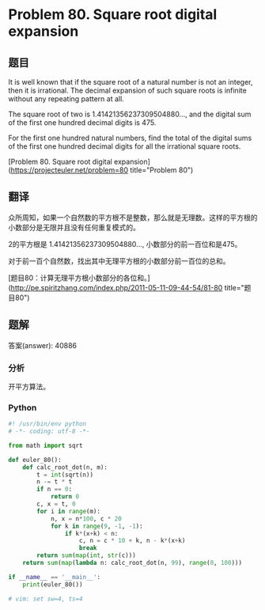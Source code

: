 Problem 80. Square root digital expansion
========================================

## 题目

It is well known that if the square root of a natural number is not an integer, then it is irrational. The decimal expansion of such
square roots is infinite without any repeating pattern at all.

The square root of two is 1.41421356237309504880..., and the digital sum of the first one hundred decimal
digits is 475.

For the first one hundred natural numbers, find the total of the digital sums of the first one hundred
decimal digits for all the irrational square roots.

[Problem 80. Square root digital expansion](https://projecteuler.net/problem=80 title="Problem 80")

## 翻译

众所周知，如果一个自然数的平方根不是整数，那么就是无理数。这样的平方根的小数部分是无限并且没有任何重复模式的。

2的平方根是 1.41421356237309504880..., 小数部分的前一百位和是475。

对于前一百个自然数，找出其中无理平方根的小数部分前一百位的总和。

[题目80：计算无理平方根小数部分的各位和。](http://pe.spiritzhang.com/index.php/2011-05-11-09-44-54/81-80 title="题目80")

## 题解

答案(answer): 40886

### 分析

开平方算法。

### Python

~~~python
#! /usr/bin/env python
# -*- coding: utf-8 -*-

from math import sqrt

def euler_80():
    def calc_root_dot(n, m):
        t = int(sqrt(n))
        n -= t * t
        if n == 0:
            return 0
        c, x = t, 0
        for i in range(m):
            n, x = n*100, c * 20
            for k in range(9, -1, -1):
                if k*(x+k) < n:
                    c, n = c * 10 + k, n - k*(x+k)
                    break
        return sum(map(int, str(c)))
    return sum(map(lambda n: calc_root_dot(n, 99), range(0, 100)))

if __name__ == '__main__':
    print(euler_80())

# vim: set sw=4, ts=4
~~~
